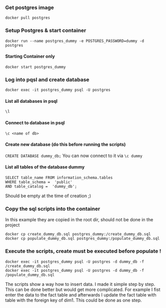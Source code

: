 ### Get postgres image
`docker pull postgres`

### Setup Postgres & start container
`docker run --name postgres_dummy -e POSTGRES_PASSWORD=dummy -d postgres`

#### Starting Container only 
`docker start postgres_dummy`

### Log into pqsl and create database
`docker exec -it postgres_dummy psql -U postgres`
#### List all databases in psql
`\l`
#### Connect to database in psql
`\c <name of db>`
#### Create new database (do this before running the scripts)
`CREATE DATABASE dummy_db;`
You can now connect to it via `\c dummy`
#### List all tables of the database dummy
```
SELECT table_name FROM information_schema.tables 
WHERE table_schema =  'public'  
AND table_catalog =  'dummy_db';
```
Should be empty at the time of creation ;)
### Copy the sql scripts into the container
In this example they are copied in the root dir, should not be done in the project
```
docker cp create_dummy_db.sql postgres_dummy:/create_dummy_db.sql
docker cp populate_dummy_db.sql postgres_dummy:/populate_dummy_db.sql
```
### Execute the scripts, create must be executed before populate !
```
docker exec -it postgres_dummy psql -U postgres -d dummy_db -f /create_dummy_db.sql
docker exec -it postgres_dummy psql -U postgres -d dummy_db -f /populate_dummy_db.sql
```

The scripts show a way how to insert data. I made it simple step by step. This can be done better
but would get more complicated. For example I fist enter the data to the fact table and afterwards I update 
the fact table with table with the foreign key of dim1. This could be done as one step.